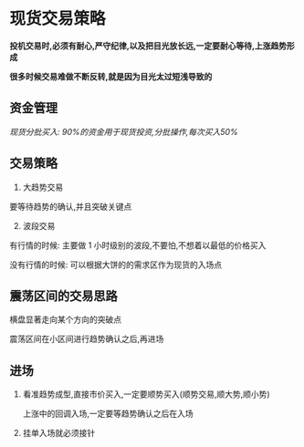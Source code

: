 # 现货交易策略

**投机交易时,必须有耐心,严守纪律,以及把目光放长远,一定要耐心等待,上涨趋势形成**

**很多时候交易难做不断反转,就是因为目光太过短浅导致的**

## 资金管理

_现货分批买入: 90%的资金用于现货投资,分批操作,每次买入50%_

## 交易策略

1. 大趋势交易

要等待趋势的确认,并且突破关键点

2. 波段交易

有行情的时候: 主要做 1 小时级别的波段,不要怕,不想着以最低的价格买入

没有行情的时候: 可以根据大饼的的需求区作为现货的入场点

## 震荡区间的交易思路

横盘显著走向某个方向的突破点

震荡区间在小区间进行趋势确认之后,再进场

## 进场

1. 看准趋势成型,直接市价买入,一定要顺势买入(顺势交易,顺大势,顺小势)

   上涨中的回调入场,一定要等趋势确认之后在入场

2. 挂单入场就必须接针
